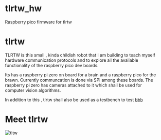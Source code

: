 # tlrtw_hw
Raspberry pico firmware for tlrtw 

# tlrtw
TLRTW is this small , kinda childish robot that I am building to teach myself hardware communication protocols and to explore all the 
avaliable functionality of the raspberry pico dev boards.

Its has a raspberry pi zero on board for a  brain and a raspberry pico for the brawn. Currently communcation is done via SPI among these boards.
The raspberry  pi zero has cameras attached to it which shall be used for computer vision algorithms.

In addition to this , tlrtw shall also be used as a testbench to test [bbb](https://github.com/jfarhanm/bbb)

# Meet tlrtw
![tltw](https://github.com/jfarhanm/tlrtw_hw/assets/91935577/e3042b2f-983c-4517-9a32-52d8080ee4bf)
